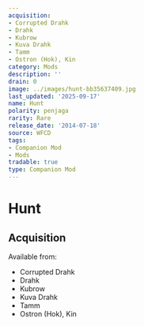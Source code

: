 ```yaml
---
acquisition:
- Corrupted Drahk
- Drahk
- Kubrow
- Kuva Drahk
- Tamm
- Ostron (Hok), Kin
category: Mods
description: ''
drain: 0
image: ../images/hunt-bb35637409.jpg
last_updated: '2025-09-17'
name: Hunt
polarity: penjaga
rarity: Rare
release_date: '2014-07-18'
source: WFCD
tags:
- Companion Mod
- Mods
tradable: true
type: Companion Mod
---
```


# Hunt

## Acquisition

Available from:
- Corrupted Drahk
- Drahk
- Kubrow
- Kuva Drahk
- Tamm
- Ostron (Hok), Kin

